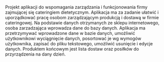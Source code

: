 Projekt aplikacji do wspomagania zarządzania i funkcjonowania firmy zajmującej się cateringiem dietetycznym.
Aplikacja ma za zadanie ułatwić i uporządkować pracę osobom zarządzającym produkcją i dostawą w firmie cateringowej.
Na podstawie danych otrzymanych ze sklepu internetowego,
osoba zarzadzająca wprowadza dane do bazy danych. Aplikacja ma przetrzymywać wprowadzone dane w bazie danych,
umożliwić użytkownikowi wyciągnięcie danych, posortować je wg wymogów użytkownika,
 zapisać do pliku tekstowego, umożliwić usunięcie i edycje danych.
 Produktem końcowym jest lista dostaw oraz posiłków do przyrządzenia na dany dzień.
